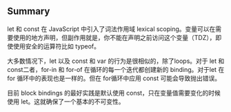 ## Summary

let 和 const 在 JavaScript 中引入了词法作用域 lexical scoping。变量可以在需要使用的地方声明，但副作用就是，你不能在声明之前访问这个变量（TDZ），即使使用安全的运算符比如 typeof。

大多数情况下，let 以及 const 和 var 的行为是很相似的，除了loops。对于 let 和 const二者，for-in 和 for-of 在循环的每一个迭代都创建新的 binding。对于let 在 for 循环中的表现也是一样的。但在 for循环中应用 const 可能会导致抛出错误。

目前 block bindings 的最好实践是默认使用 const，只在变量值需要变化的时候使用 let。这就确保了一个基本的不可变性。

